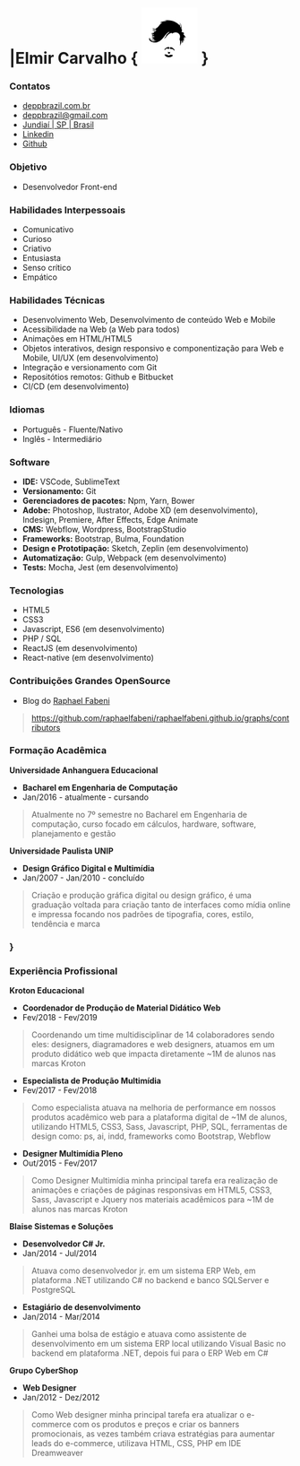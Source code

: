 # |Elmir Carvalho { [![brand](assets/id-small.jpg)](https://github.com/deppbrazil/cv) } #

### Contatos ### 
* [deppbrazil.com.br](https://www.deppbrazil.com)
* deppbrazil@gmail.com 
* [Jundiaí | SP | Brasil](https://www.google.com.br/maps/place/Jundia%C3%AD,+SP/@-23.1896366,-47.1868625,11z/data=!3m1!4b1!4m5!3m4!1s0x94cf24293cc00531:0xf686a1c1163c6bbb!8m2!3d-23.1857076!4d-46.8978057)
* [Linkedin](https://www.linkedin.com/in/deppbrazil/)
* [Github](https://github.com/deppbrazil)

### Objetivo ###
* Desenvolvedor Front-end

### Habilidades Interpessoais ###
* Comunicativo 
* Curioso
* Criativo
* Entusiasta
* Senso crítico
* Empático

### Habilidades Técnicas ###
* Desenvolvimento Web, Desenvolvimento de conteúdo Web e Mobile
* Acessibilidade na Web (a Web para todos)
* Animações em HTML/HTML5
* Objetos interativos, design responsivo e componentização para Web e Mobile, UI/UX (em desenvolvimento) 
* Integração e versionamento com Git
* Repositótios remotos: Github e Bitbucket 
* CI/CD (em desenvolvimento)

### Idiomas ### 
* Português - Fluente/Nativo
* Inglês - Intermediário

### Software ###
* **IDE:** VSCode, SublimeText
* **Versionamento:** Git
* **Gerenciadores de pacotes:** Npm, Yarn, Bower
* **Adobe:** Photoshop, Ilustrator, Adobe XD (em desenvolvimento), Indesign, Premiere, After Effects, Edge Animate 
* **CMS:** Webflow, Wordpress, BootstrapStudio
* **Frameworks:** Bootstrap, Bulma, Foundation
* **Design e Prototipação:** Sketch, Zeplin (em desenvolvimento)
* **Automatização:** Gulp, Webpack (em desenvolvimento)
* **Tests:** Mocha, Jest (em desenvolvimento)


### Tecnologias ###
* HTML5
* CSS3
* Javascript, ES6 (em desenvolvimento) 
* PHP / SQL
* ReactJS (em desenvolvimento) 
* React-native (em desenvolvimento)

### Contribuições Grandes OpenSource ###
* Blog do [Raphael Fabeni](https://github.com/raphaelfabeni)
> https://github.com/raphaelfabeni/raphaelfabeni.github.io/graphs/contributors

### Formação Acadêmica ###
**Universidade Anhanguera Educacional**
* **Bacharel em Engenharia de Computação**
* Jan/2016 - atualmente - cursando 
> Atualmente no 7º semestre no Bacharel em Engenharia de computação, curso focado em cálculos, hardware, software, planejamento e gestão

**Universidade Paulista UNIP**
* **Design Gráfico Digital e Multimídia**
* Jan/2007 - Jan/2010 - concluído 
> Criação e produção gráfica digital ou design gráfico, é uma graduação voltada para criação tanto de interfaces como mídia online e impressa focando nos padrões de tipografia, cores, estilo, tendência e marca 
### } ###

### Experiência Profissional ###
**Kroton Educacional**
* **Coordenador de Produção de Material Didático Web**
* Fev/2018 - Fev/2019
> Coordenando um time multidisciplinar de 14 colaboradores sendo eles: designers, diagramadores e web designers, atuamos em um produto didático web que impacta diretamente ~1M de alunos nas marcas Kroton

* **Especialista de Produção Multimídia**
* Fev/2017 - Fev/2018
> Como especialista atuava na melhoria de performance em nossos produtos acadêmico web para a plataforma digital de ~1M de alunos, utilizando HTML5, CSS3, Sass, Javascript, PHP, SQL, ferramentas de design como: ps, ai, indd, frameworks como Bootstrap, Webflow 

* **Designer Multimídia Pleno**
* Out/2015 - Fev/2017
> Como Designer Multimídia minha principal tarefa era realização de animações e criações de páginas responsivas em HTML5, CSS3, Sass, Javascript e Jquery nos materiais acadêmicos para ~1M de alunos nas marcas Kroton 

**Blaise Sistemas e Soluções**
* **Desenvolvedor C# Jr.**
* Jan/2014 - Jul/2014
> Atuava como desenvolvedor jr. em um sistema ERP Web, em plataforma .NET utilizando C# no backend e banco SQLServer e PostgreSQL

* **Estagiário de desenvolvimento**
* Jan/2014 - Mar/2014
> Ganhei uma bolsa de estágio e atuava como assistente de desenvolvimento em um sistema ERP local utilizando Visual Basic no backend em plataforma .NET, depois fui para o ERP Web em C#

**Grupo CyberShop**
* **Web Designer**
* Jan/2012 - Dez/2012
> Como Web designer minha principal tarefa era atualizar o e-commerce com os produtos e preços e criar os banners promocionais, as vezes também criava estratégias para aumentar leads do e-commerce, utilizava HTML, CSS, PHP em IDE Dreamweaver